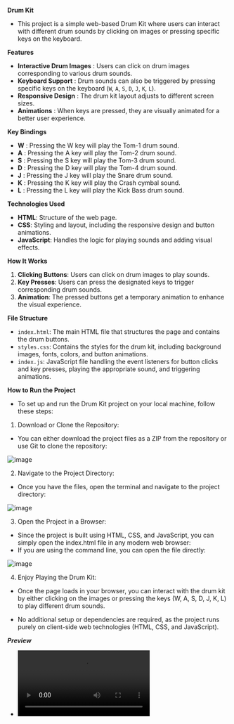 **Drum Kit**
- This project is a simple web-based Drum Kit where users can interact with different drum sounds by clicking on images or pressing specific keys on the keyboard.

**Features**
- **Interactive Drum Images**  : Users can click on drum images corresponding to various drum sounds.
- **Keyboard Support**         : Drum sounds can also be triggered by pressing specific keys on the keyboard (`W`, `A`, `S`, `D`, `J`, `K`, `L`).
- **Responsive Design**        : The drum kit layout adjusts to different screen sizes.
- **Animations**               : When keys are pressed, they are visually animated for a better user experience.

**Key Bindings**

- **W**  : Pressing the W key will play the Tom-1 drum sound.
- **A**  : Pressing the A key will play the Tom-2 drum sound.
- **S**  : Pressing the S key will play the Tom-3 drum sound.
- **D**  : Pressing the D key will play the Tom-4 drum sound.
- **J**  : Pressing the J key will play the Snare drum sound.
- **K**  : Pressing the K key will play the Crash cymbal sound.
- **L**  : Pressing the L key will play the Kick Bass drum sound.

**Technologies Used**
- **HTML**: Structure of the web page.
- **CSS**: Styling and layout, including the responsive design and button animations.
- **JavaScript**: Handles the logic for playing sounds and adding visual effects.

**How It Works**

1. **Clicking Buttons**: Users can click on drum images to play sounds.
2. **Key Presses**: Users can press the designated keys to trigger corresponding drum sounds.
3. **Animation**: The pressed buttons get a temporary animation to enhance the visual experience.

**File Structure**

- `index.html`: The main HTML file that structures the page and contains the drum buttons.
- `styles.css`: Contains the styles for the drum kit, including background images, fonts, colors, and button animations.
- `index.js`: JavaScript file handling the event listeners for button clicks and key presses, playing the appropriate sound, and triggering animations.

**How to Run the Project**
- To set up and run the Drum Kit project on your local machine, follow these steps:
1.	Download or Clone the Repository:
-	You can either download the project files as a ZIP from the repository or use Git to clone the repository:
  
![image](https://github.com/user-attachments/assets/51e00e2f-500b-4bbb-81f1-cdae23e89db1)

2.	Navigate to the Project Directory:
-	Once you have the files, open the terminal and navigate to the project directory:
  
![image](https://github.com/user-attachments/assets/0512ea85-da0f-4197-9b9a-b5a16944d194)
  
3.	Open the Project in a Browser:
-	Since the project is built using HTML, CSS, and JavaScript, you can simply open the index.html file in any modern web browser:
- If you are using the command line, you can open the file directly:

 ![image](https://github.com/user-attachments/assets/750d7998-3a1e-4cd3-a9d5-6e6ff205272e)

4.	Enjoy Playing the Drum Kit:
-	Once the page loads in your browser, you can interact with the drum kit by either clicking on the images or pressing the keys (W, A, S, D, J, K, L) to play different drum sounds.
  
-	No additional setup or dependencies are required, as the project runs purely on client-side web technologies (HTML, CSS, and JavaScript).

***Preview***
- ![Drum Kit Preview](./DrumKit_Preview.mp4)

